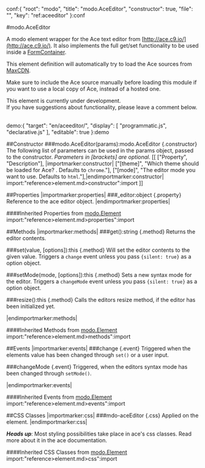 conf:{
    "root": "modo",
    "title": "modo.AceEditor",
    "constructor": true,
    "file": "",
    "key": "ref:aceeditor"
}:conf

#modo.AceEditor

A modo element wrapper for the Ace text editor from [http://ace.c9.io/](http://ace.c9.io/). It also implements
the full get/set functionality to be used inside a [FormContainer](formcontainer).

This element definition will automatically try to load the Ace sources from [MaxCDN](http://osscdn.com/).

Make sure to include the Ace source manually before loading this module if you want to use a local
copy of Ace, instead of a hosted one.

<div class="alert">
This element is currently under development.<br>
If you have suggestions about functionality, please leave a comment below.
</div>
<br>

demo:{
    "target": "en/aceeditor/",
    "display": [
        "programmatic.js",
        "declarative.js"
    ],
    "editable": true
}:demo

##Constructor
###modo.AceEditor(params):modo.AceEditor {.constructor}
The following list of parameters can be used in the params object, passed to the constructor.
_Parameters in [brackets] are optional._
[[
["Property", "Description"],
|importmarker:constructor|
["[theme]", "Which theme should be loaded for Ace? . Defaults to `chrome`."],
["[mode]", "The editor mode you want to use. Defaults to `html`."],|endimportmarker:constructor|
import:"reference>element.md>constructor":import
]]

##Properties
|importmarker:properties|
###_editor:object {.property}
Reference to the ace editor object.
|endimportmarker:properties|

####Inherited Properties from [modo.Element](element)
import:"reference>element.md>properties":import

##Methods
|importmarker:methods|
###get():string {.method}
Returns the editor contents.

###set(value, [options]):this {.method}
Will set the editor contents to the given value. Triggers a `change` event unless you pass `{silent: true}` as a option object. 

###setMode(mode, [options]):this {.method}
Sets a new syntax mode for the editor. Triggers a `changeMode` event unless you pass `{silent: true}` as a option object.

###resize():this {.method}
Calls the editors resize method, if the editor has been initialized yet.

|endimportmarker:methods|

####Inherited Methods from [modo.Element](element)
import:"reference>element.md>methods":import

##Events
|importmarker:events|
###change {.event}
Triggered when the elements value has been changed through `set()` or a user input.

###changeMode {.event}
Triggered, when the editors syntax mode has been changed through `setMode()`.

|endimportmarker:events|

####Inherited Events from [modo.Element](element)
import:"reference>element.md>events":import

##CSS Classes
|importmarker:css|
###mdo-aceEditor {.css}
Applied on the element.
|endimportmarker:css|

___Heads up___: Most styling possibilities take place in ace's css classes. Read more about it in the ace documentation.

####Inherited CSS Classes from [modo.Element](element)
import:"reference>element.md>css":import